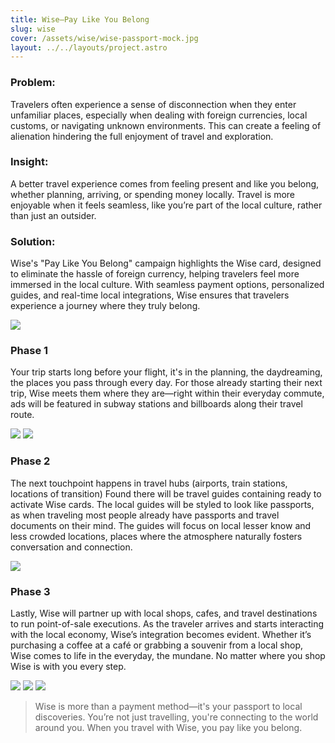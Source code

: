 ```yaml
---
title: Wise—Pay Like You Belong
slug: wise
cover: /assets/wise/wise-passport-mock.jpg
layout: ../../layouts/project.astro
---
```


### Problem:

Travelers often experience a sense of disconnection when they enter unfamiliar places, especially when dealing with foreign currencies, local customs, or navigating unknown environments. This can create a feeling of alienation hindering the full enjoyment of travel and exploration.

### Insight:

A better travel experience comes from feeling present and like you belong, whether planning, arriving, or spending money locally. Travel is more enjoyable when it feels seamless, like you’re part of the local culture, rather than just an outsider.

### Solution:

Wise's "Pay Like You Belong" campaign highlights the Wise card, designed to eliminate the hassle of foreign currency, helping travelers feel more immersed in the local culture. With seamless payment options, personalized guides, and real-time local integrations, Wise ensures that travelers experience a journey where they truly belong.

![](/assets/wise/subway-3-poster-mock.jpg)

### Phase 1

Your trip starts long before your flight, it's in the planning, the daydreaming, the places you pass through every day. For those already starting their next trip, Wise meets them where they are—right within their everyday commute, ads will be featured in subway stations and billboards along their travel route.

![](/assets/wise/triposter-ooh.jpg)
![](/assets/wise/traffic-billboard-mock.jpg)

### Phase 2

The next touchpoint happens in travel hubs (airports, train stations, locations of transition) Found there will be travel guides containing ready to activate Wise cards. The local guides will be styled to look like passports, as when traveling most people already have passports and travel documents on their mind. The guides will focus on local lesser know and less crowded locations, places where the atmosphere naturally fosters conversation and connection.

![](/assets/wise/wise-passport-mock.jpg)

### Phase 3

Lastly, Wise will partner up with local shops, cafes, and travel destinations to run point-of-sale executions. As the traveler arrives and starts interacting with the local economy, Wise’s integration becomes evident. Whether it’s purchasing a coffee at a café or grabbing a souvenir from a local shop, Wise comes to life in the everyday, the mundane. No matter where you shop Wise is with you every step.

![](/assets/wise/cash-register-mock.jpeg)
![](/assets/wise/wise-instore-mock.jpg)
![](/assets/wise/atm-skin.jpg)

> Wise is more than a payment method—it's your passport to local discoveries. You’re not just travelling, you're connecting to the world around you. When you travel with Wise, you pay like you belong.
